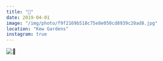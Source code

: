 ```yaml
---
title: "🌸"
date: 2019-04-01
image: "/img/photo/f9f2169b518c75e8e050cd8939c28ad8.jpg"
location: "Kew Gardens"
instagram: true
---
```


![🌸](/img/photo/f9f2169b518c75e8e050cd8939c28ad8.jpg)
